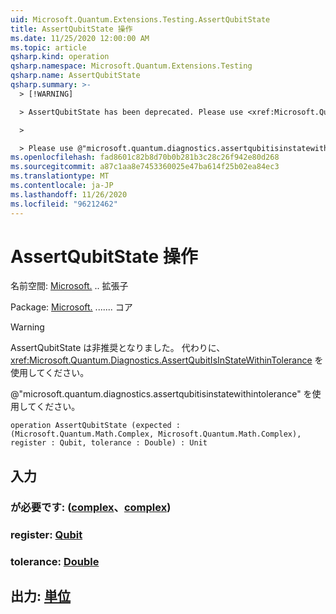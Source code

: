 ```yaml
---
uid: Microsoft.Quantum.Extensions.Testing.AssertQubitState
title: AssertQubitState 操作
ms.date: 11/25/2020 12:00:00 AM
ms.topic: article
qsharp.kind: operation
qsharp.namespace: Microsoft.Quantum.Extensions.Testing
qsharp.name: AssertQubitState
qsharp.summary: >-
  > [!WARNING]

  > AssertQubitState has been deprecated. Please use <xref:Microsoft.Quantum.Diagnostics.AssertQubitIsInStateWithinTolerance> instead.

  >

  > Please use @"microsoft.quantum.diagnostics.assertqubitisinstatewithintolerance".
ms.openlocfilehash: fad8601c82b8d70b0b281b3c28c26f942e80d268
ms.sourcegitcommit: a87c1aa8e7453360025e47ba614f25b02ea84ec3
ms.translationtype: MT
ms.contentlocale: ja-JP
ms.lasthandoff: 11/26/2020
ms.locfileid: "96212462"
---
```

# <a name="assertqubitstate-operation"></a>AssertQubitState 操作

名前空間: [Microsoft.](xref:Microsoft.Quantum.Extensions.Testing) .. 拡張子

Package: [Microsoft.](https://nuget.org/packages/Microsoft.Quantum.QSharp.Core) ....... コア


> [!WARNING]
> AssertQubitState は非推奨となりました。 代わりに、<xref:Microsoft.Quantum.Diagnostics.AssertQubitIsInStateWithinTolerance> を使用してください。
>
> @"microsoft.quantum.diagnostics.assertqubitisinstatewithintolerance" を使用してください。



```qsharp
operation AssertQubitState (expected : (Microsoft.Quantum.Math.Complex, Microsoft.Quantum.Math.Complex), register : Qubit, tolerance : Double) : Unit
```


## <a name="input"></a>入力

### <a name="expected--complexcomplex"></a>が必要です: ([complex](xref:Microsoft.Quantum.Math.Complex)、[complex](xref:Microsoft.Quantum.Math.Complex))




### <a name="register--qubit"></a>register: [Qubit](xref:microsoft.quantum.lang-ref.qubit)




### <a name="tolerance--double"></a>tolerance: [Double](xref:microsoft.quantum.lang-ref.double)





## <a name="output--unit"></a>出力: [単位](xref:microsoft.quantum.lang-ref.unit)

